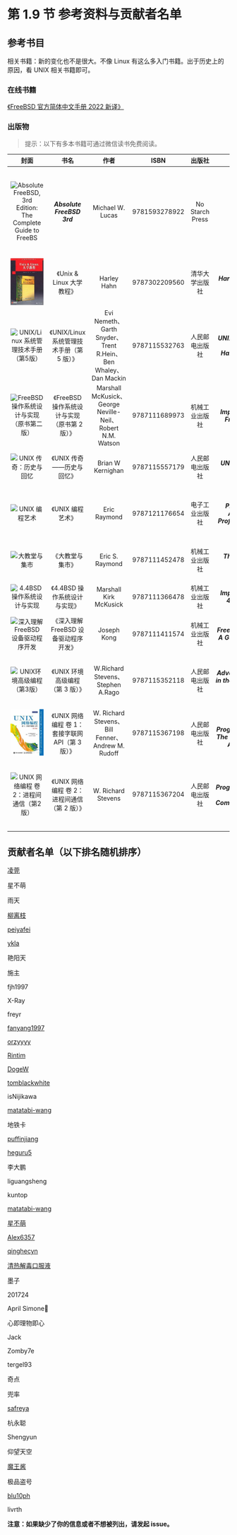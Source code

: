 # 第 1.9 节 参考资料与贡献者名单

## 参考书目

相关书籍：新的变化也不是很大。不像 Linux 有这么多入门书籍。出于历史上的原因，看 UNIX 相关书籍即可。

### 在线书籍

[《FreeBSD 官方简体中文手册 2022 新译》](https://handbook.bsdcn.org/)

### 出版物

> 提示：以下有多本书籍可通过微信读书免费阅读。

|                                                    封面                                                     |                       书名                        |                              作者                              |     ISBN      |     出版社      |                                      原版书名                                       |                                      说明                                      |
| :---------------------------------------------------------------------------------------------------------: | :-----------------------------------------------: | :------------------------------------------------------------: | :-----------: | :-------------: | :---------------------------------------------------------------------------------: | :----------------------------------------------------------------------------: |
| ![Absolute FreeBSD, 3rd Edition: The Complete Guide to FreeBS](../.gitbook/assets/QQ图片20220527141115.png) |            _**Absolute FreeBSD 3rd**_             |                        Michael W. Lucas                        | 9781593278922 | No Starch Press |                                          /                                          | 英文版，目前没有译文。词汇包括内容都非常基础。**有计算机基础的人不需要阅读。** |
|                            ![Unix & Linux大学教程](../.gitbook/assets/unix3.png)                            |             《Unix & Linux 大学教程》             |                          Harley Hahn                           | 9787302209560 | 清华大学出版社  |                     _**Harley Hahn's Guide to Unix and Linux**_                     |                                   命令行基础                                   |
|                    ![UNIX/Linux 系统管理技术手册（第5版）](../.gitbook/assets/unix4.png)                    |    《UNIX/Linux 系统管理技术手册（第 5 版）》     | Evi Nemeth、Garth Snyder、Trent R.Hein、Ben Whaley、Dan Mackin | 9787115532763 | 人民邮电出版社  |           _**UNIX and Linux System Administration Handbook 5th Edition**_           |                             命令行进阶与 UNIX 基础                             |
|               ![FreeBSD 操作系统设计与实现（原书第二版）](../.gitbook/assets/freebsd2rd.png)                |   《FreeBSD 操作系统设计与实现（原书第 2 版）》   |   Marshall McKusick、George Neville-Neil、Robert N.M. Watson   | 9787111689973 | 机械工业出版社  |        _**Design and Implementation of the FreeBSD Operating System, 2nd**_         |                                主要讲解了内核。                                |
|                        ![UNIX 传奇：历史与回忆](../.gitbook/assets/unixchuanqi.jpg)                         |             《UNIX 传奇——历史与回忆》             |                       Brian W Kernighan                        | 9787115557179 | 人民邮电出版社  |                         _**UNIX: A History and a Memoir**_                          |                          主要讲解了 UNIX 的发展历史。                          |
|                             ![UNIX 编程艺术](../.gitbook/assets/s11345267.jpg)                              |                 《UNIX 编程艺术》                 |                          Eric Raymond                          | 9787121176654 | 电子工业出版社  | _**The Art of UNIX Programming (The Addison-Wesley Professional Computng Series)**_ |                   主要讲解了 UNIX 的设计哲学与软件工程理论。                   |
|                             ![大教堂与集市](../.gitbook/assets/dajiaotang.jpg)                              |                 《大教堂与集市》                  |                        Eric S. Raymond                         | 9787111452478 | 机械工业出版社  |                          _**The Cathedral & the Bazaar**_                           |                          主要介绍了开源运动的发展史。                          |
|                          ![4.4BSD 操作系统设计与实现](../.gitbook/assets/4BSD.png)                          |           《4.4BSD 操作系统设计与实现》           |                     Marshall Kirk McKusick                     | 9787111366478 | 机械工业出版社  |         _**The Design and Implementation of the 4.4BSD Operating System**_          |                           4.4BSD 操作系统设计与实现                            |
|                     ![深入理解 FreeBSD 设备驱动程序开发](../.gitbook/assets/qudong.png)                     |       《深入理解 FreeBSD 设备驱动程序开发》       |                          Joseph Kong                           | 9787111411574 | 机械工业出版社  |               _**FreeBSD Device Drivers: A Guide for the Intrepid**_                |                            FreeBSD 设备驱动程序开发                            |
|                          ![UNIX环境高级编程（第3版）](../.gitbook/assets/unix.png)                          |         《UNIX 环境高级编程（第 3 版）》          |               W.Richard Stevens、Stephen A.Rago                | 9787115352118 | 人民邮电出版社  |          _**Advanced Programming in the UNIX Environment, Third Edition**_          |                   深入了解驱动 UNIX 内核的编程接口的实用知识                   |
|                ![UNIX 网络编程 卷 1：套接字联网 API（第3版）](../.gitbook/assets/unix1.png)                 | 《UNIX 网络编程 卷 1：套接字联网 API（第 3 版）》 |       W. Richard Stevens、Bill Fenner、Andrew M. Rudoff        | 9787115367198 | 人民邮电出版社  | _**UNIX Network Programming, Volume 1: The Sockets Networking API, Third Edition**_ |                        如何使用套接字 API 进行网络编程                         |
|                  ![UNIX 网络编程 卷 2：进程间通信（第2版）](../.gitbook/assets/unix2.jpg)                   |   《UNIX 网络编程 卷 2：进程间通信（第 2 版）》   |                       W. Richard Stevens                       | 9787115367204 | 人民邮电出版社  | _**UNIX Network Programming,Vovum 2：Interprocess Communications,Second Edition**_  |       深入了解各种进程间通信形式。**这书原作者没出第 3 版，不用再找了**        |

## 贡献者名单（以下排名随机排序）

[凌莞](https://clansty.com)

星不萌

雨天

[柳离枝](https://github.com/liulitchi)

[peiyafei](https://github.com/peiyafei)

[ykla](https://github.com/ykla)

艳阳天

施主

fjh1997

X-Ray

freyr

[fanyang1997](https://github.com/fanyang1997)

[orzyyyy](https://github.com/orzyyyy)

[Rintim](https://github.com/Rintim)

[DogeW](https://github.com/DogeW)

[tomblackwhite](https://github.com/tomblackwhite)

isNijikawa


[matatabi-wang](https://github.com/matatabi-wang)

地铁卡

[puffinjiang](https://github.com/puffinjiang)

[heguru5](https://github.com/heguru5)


李大鹏

liguangsheng

kuntop

[matatabi-wang](https://github.com/matatabi-wang)

[星不萌](https://www.moebsd.cn)

[Alex6357](https://github.com/Alex6357)

[qinghecyn](https://github.com/qinghecyn)

[清热解毒口服液](https://linuxacme.cn)

墨子

201724

April Simone🍥

心即理物即心

Jack

Zomby7e

tergel93

奇点

兜率

[safreya](https://github.com/safreya)

杭永聪

Shengyun

仰望天空

[魔王酱](https://github.com/maouchandesu)

极品盗号

[blu10ph](https://github.com/blu10ph)

livrth

**注意：如果缺少了你的信息或者不想被列出，请发起 issue。**
